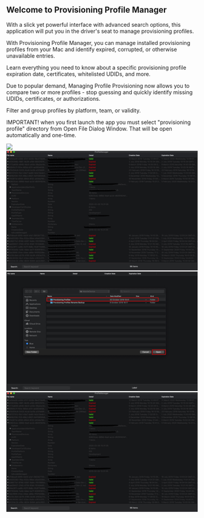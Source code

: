 ## Welcome to Provisioning Profile Manager






With a slick yet powerful interface with advanced search options, this application will put you in the driver's seat to manage provisioning profiles.

With Provisioning Profile Manager, you can manage installed provisioning profiles from your Mac and identify expired, corrupted, or otherwise unavailable entries.

Learn everything you need to know about a specific provisioning profile expiration date, certificates, whitelisted UDIDs, and more.

Due to popular demand, Managing Profile Provisioning now allows you to compare two or more profiles - stop guessing and quickly identify missing UDIDs, certificates, or authorizations.

Filter and group profiles by platform, team, or validity.

IMPORTANT! when you first launch the app you must select "provisioning profile" directory from Open File Dialog Window. That will be open automatically and one-time. 


<img src="0x0ss-P3-1.jpg">
<img src="0x0ss-P3-2.jpg">
<img src="0x0ss-P3-3.jpg">
<img src="0x0ss-P3-4.jpg">
